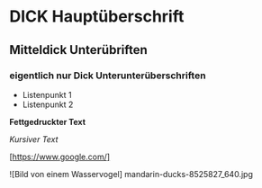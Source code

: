 


# DICK Hauptüberschrift

## Mitteldick Unterübriften

### eigentlich nur Dick Unterunterüberschriften

- Listenpunkt 1
- Listenpunkt 2

**Fettgedruckter Text**

*Kursiver Text*

[https://www.google.com/]

![Bild von einem Wasservogel] mandarin-ducks-8525827_640.jpg

